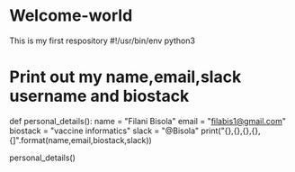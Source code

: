 # Welcome-world
This is my first respository
#!/usr/bin/env python3
# Print out my name,email,slack username and biostack


def personal_details():
name = "Filani Bisola"
email = "filabis1@gmail.com"
biostack = "vaccine informatics"
slack = "@Bisola"
print("{},{},{},{},{]".format(name,email,biostack,slack))

personal_details()
